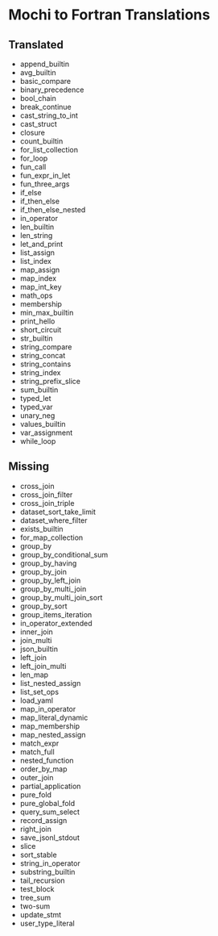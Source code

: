 # Mochi to Fortran Translations

## Translated
- append_builtin
- avg_builtin
- basic_compare
- binary_precedence
- bool_chain
- break_continue
- cast_string_to_int
- cast_struct
- closure
- count_builtin
- for_list_collection
- for_loop
- fun_call
- fun_expr_in_let
- fun_three_args
- if_else
- if_then_else
- if_then_else_nested
- in_operator
- len_builtin
- len_string
- let_and_print
- list_assign
- list_index
- map_assign
- map_index
- map_int_key
- math_ops
- membership
- min_max_builtin
- print_hello
- short_circuit
- str_builtin
- string_compare
- string_concat
- string_contains
- string_index
- string_prefix_slice
- sum_builtin
- typed_let
- typed_var
- unary_neg
- values_builtin
- var_assignment
- while_loop

## Missing
- cross_join
- cross_join_filter
- cross_join_triple
- dataset_sort_take_limit
- dataset_where_filter
- exists_builtin
- for_map_collection
- group_by
- group_by_conditional_sum
- group_by_having
- group_by_join
- group_by_left_join
- group_by_multi_join
- group_by_multi_join_sort
- group_by_sort
- group_items_iteration
- in_operator_extended
- inner_join
- join_multi
- json_builtin
- left_join
- left_join_multi
- len_map
- list_nested_assign
- list_set_ops
- load_yaml
- map_in_operator
- map_literal_dynamic
- map_membership
- map_nested_assign
- match_expr
- match_full
- nested_function
- order_by_map
- outer_join
- partial_application
- pure_fold
- pure_global_fold
- query_sum_select
- record_assign
- right_join
- save_jsonl_stdout
- slice
- sort_stable
- string_in_operator
- substring_builtin
- tail_recursion
- test_block
- tree_sum
- two-sum
- update_stmt
- user_type_literal
